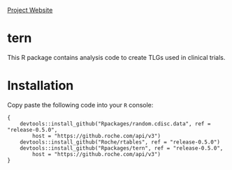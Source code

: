 
<!-- README.md is generated from README.Rmd. Please edit that file -->
[Project Website](http://pages.github.roche.com/Rpackages/tern)

tern
====

This R package contains analysis code to create TLGs used in clinical trials.

Installation
============

Copy paste the following code into your `R` console:

    {
        devtools::install_github("Rpackages/random.cdisc.data", ref = "release-0.5.0", 
            host = "https://github.roche.com/api/v3")
        devtools::install_github("Roche/rtables", ref = "release-0.5.0")
        devtools::install_github("Rpackages/tern", ref = "release-0.5.0", 
            host = "https://github.roche.com/api/v3")
    }
